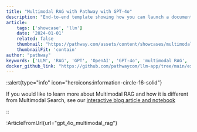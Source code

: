 ```yaml
---
title: "Multimodal RAG with Pathway with GPT-4o"
description: "End-to-end template showing how you can launch a document processing pipeline that utilizes GPT-4o in the parsing stage."
article:
    tags: ['showcase', 'llm']
    date: '2024-01-01'
    related: false
    thumbnail: "https://pathway.com/assets/content/showcases/multimodal-RAG/multimodalRAG-blog-banner.png"
    thumbnailFit: 'contain'
author: "pathway"
keywords: ['LLM', 'RAG', 'GPT', 'OpenAI', 'GPT-4o', 'multimodal RAG', 'unstructured', 'docker']
docker_github_link: "https://github.com/pathwaycom/llm-app/tree/main/examples/pipelines/gpt_4o_multimodal_rag"
---
```


::alert{type="info" icon="heroicons:information-circle-16-solid"}

If you would like to learn more about Multimodal RAG and how it is different from Multimodal Search, see our [interactive blog article and notebook](/developers/templates/multimodal-rag)

::

:ArticleFromUrl{url="gpt_4o_multimodal_rag"}
